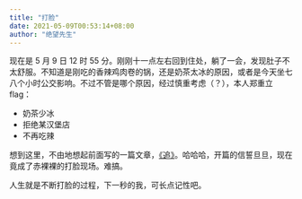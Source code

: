 ```yaml
---
title: "打脸"
date: 2021-05-09T00:53:14+08:00
author: "绝望先生"
---
```


现在是 5 月 9 日 12 时 55 分。刚刚十一点左右回到住处，躺了一会，发现肚子不太舒服。不知道是刚吃的香辣鸡肉卷的锅，还是奶茶太冰的原因，或者是今天坐七八个小时公交影响。不过不管是哪个原因，经过慎重考虑（？），本人郑重立 flag：

* 奶茶少冰
* 拒绝某汉堡店
* 不再吃辣

想到这里，不由地想起前面写的一篇文章，[《追》](../2020-12-15)。哈哈哈，开篇的信誓旦旦，现在竟成了赤裸裸的打脸现场。难搞。  

人生就是不断打脸的过程，下一秒的我，可长点记性吧。
